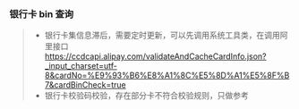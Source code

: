 ### 银行卡 bin 查询
> * 银行卡集信息滞后，需要定时更新，可以先调用系统工具类，在调用阿里接口 https://ccdcapi.alipay.com/validateAndCacheCardInfo.json?_input_charset=utf-8&cardNo=%E9%93%B6%E8%A1%8C%E5%8D%A1%E5%8F%B7&cardBinCheck=true
> * 银行卡校验码校验，存在部分卡不符合校验规则，只做参考